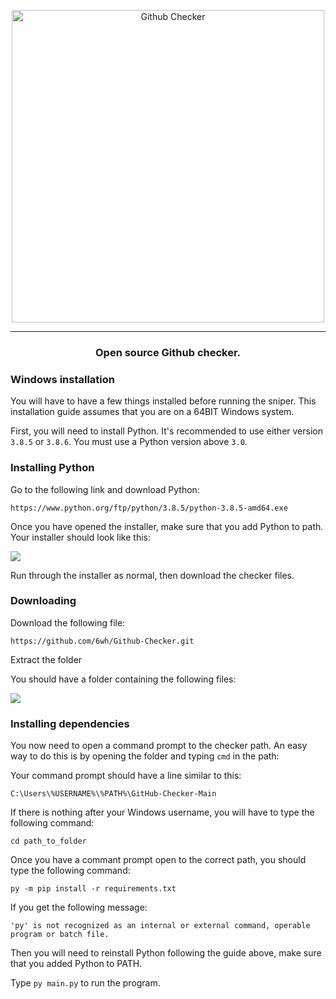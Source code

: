 <p align="center">
	<img
		width="500"
		alt="Github Checker"
		src="https://bit.ly/3m5sIBn">
</p>

---

<h3 align="center">
	Open source Github checker.
</h3>

<p align="center">

</p>

</p>

<p align="center">


### Windows installation

You will have to have a few things installed before running the sniper. This installation guide assumes that you are on a 64BIT Windows system.

First, you will need to install Python. It's recommended to use either version `3.8.5` or `3.8.6`. You must use a Python version above `3.0`. 

### Installing Python

Go to the following link and download Python:

`https://www.python.org/ftp/python/3.8.5/python-3.8.5-amd64.exe`

Once you have opened the installer, make sure that you add Python to path. Your installer should look like this:

<img align="center" src="https://i.imgur.com/iefWNyw.png">

Run through the installer as normal, then download the checker files.

### Downloading

Download the following file:

`https://github.com/6wh/Github-Checker.git`

Extract the folder

You should have a folder containing the following files:

<img src="https://bit.ly/2XthM69">

### Installing dependencies

You now need to open a command prompt to the checker path. An easy way to do this is by opening the folder and typing `cmd` in the path:

Your command prompt should have a line similar to this:

`C:\Users\%USERNAME%\%PATH%\GitHub-Checker-Main`

If there is nothing after your Windows username, you will have to type the following command:

`cd path_to_folder`

Once you have a commant prompt open to the correct path, you should type the following command:

`py -m pip install -r requirements.txt`

If you get the following message:

`'py' is not recognized as an internal or external command, operable program or batch file.`

Then you will need to reinstall Python following the guide above, make sure that you added Python to PATH.

Type `py main.py` to run the program.

